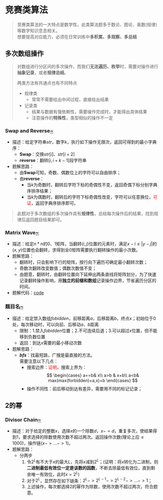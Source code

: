 # 竞赛类算法

> 竞赛类算法的一大特点是数学性，此类算法题多于数论、图论、奥数(规律)等数学知识息息相关。  
> 想要提高对应能力，必须在日常训练中**多积累、多观察、多总结**


## 多次数组操作

> 对数组进行分区间的多次操作，而我们**无法遍历、枚举**时，需要对操作进行**抽象记录**，或者**规律总结**。
>
> 两类方法有共通点也有不同特点
> - 规律类
>   - 常常不需要给出中间过程，直接给出结果
> - 记录类
>   - 结果与数据有强依赖性，需要操作完成时，才能得出具体结果
>   - 注意操作的**特殊性**，类型相似的操作不一定

### Swap and Reverse[~](https://codeforces.com/contest/1864/problem/B)

- 描述：给定字符串$str$，数字$k$，执行如下操作无限次，返回可得到的最小字典序：
  - **Swap**：交换$str[i]、str[i+2]$
  - **reverse**：翻转$[i,i+k-1]$段字符串
- 题解思路：
  - 由**Swap**可知，奇数、偶数位上的字符可以自由排序；
  - 由**reverse**：
    - 当$k$为奇数时，翻转后字符下标的奇偶性不变，返回奇偶下标分别字典序排序结果；
    - 当$k$为偶数时，翻转后的字符下标奇偶性改变，字符可以任意换位，<font color = red>可证</font>，返回字典序排序即可。

> 此题对于多次数组的多次操作具有**规律性**，总结每次操作后的结果，找到规律后返回题目结果即可。

### Matrix Wave[~](https://codeforces.com/contest/1864/problem/D)
- 描述：给定$n*n$的0、1矩阵，当翻转$(i,j)$位置的元素时，满足$x-i\leq |y-j|$的$(x,y)$位置也会翻转，求得到全0矩阵需要执行翻转操作的最小次数。
- 题解思路：
  - 翻转时，只会影响下行的矩阵，按行向下遍历可确定最小翻转次数；
  - 奇数次翻转改变数值；偶数次数值不变；
  - 由题意，翻转时，由翻转位置向下延伸出两条直线将矩阵划分，为了快速记录翻转操作影响，用**独立的前缀和数组**记录操作边界，节省遍历分区的时间。
- 题解代码：[code](HarbourSpaceScholarshipContest/D.cpp)

### 题目名[~](https://leetcode.cn/problems/minimum-jumps-to-reach-home/description/)
- 描述：给定禁入数组$fobidden$，前移距离$a$，后移距离$b$，终点$x$；初始位于$0$处，每次移动时，可以向前、后移动$a、b$距离
  - 限制：1.禁入$fobidden$位置；2.不可连续后退；3.可以超过$x$位置，但不能移到负数位置
  - 返回：到达$x$需要的最小移动次数
- 题解思路：
  - **$bfs$**：找最短路，广搜是最直接的方法。  
    需要注意以下几点：
    - 搜索边界：<font color=red>证明</font>，搜索上界为：
      $$ \begin{cases}
        a==b& x\\
        a>b & x+b\\
        a<b&  max(max(forbidden)+a,x)+b
      \end{cases} $$
    - 操作不同性：前后移动到达有差异，需要用不同的标记记录；

## 2的幂

### Divisor Chain[~](https://mirror.codeforces.com/contest/1864/problem/C)
- 描述：对于给定的整数$x$，选择$x$的一个除数$d$，$x-=d$，重复多次，使结果得到$1$，要求选择的除数使用次数不超过两次。返回操作次数(理论上应$\leq1000$)，操作链($x->...->1$)。
- 题解思路：
  - 分两步
    1. 令$2^L$有不大于$x$的最大$L$，先将$x$减到$2^L$；(证明：将$x$转化为二进制，则**二进制最低有效位一定是该数的因数**，不断去除最低有效位，直到剩余唯一有效位，此时$x=2^L$)
    2. 对于$2^L$，显然存在如下链条：$2^L->2^{L-1}->2^{L-2}->...->1$；
    3. 上述操作，每次都选择2的幂作为除数，使用次数不超过两次，符合题意。

<!-- 题目记录模板

### 题目名[~](链接)
- 描述：
- 题解思路：
  - 思路1

-->